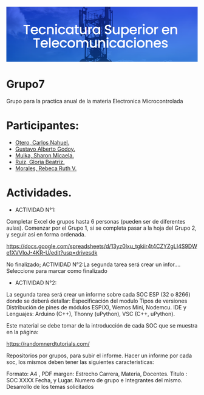 ![Image text](https://github.com/EMTSTISPC/Grupo7/blob/main/teleco.png)
# Grupo7
Grupo para la practica anual de la materia Electronica Microcontrolada
# Participantes:  
- [Otero, Carlos Nahuel.](https://github.com/NahuelOtero)
- [Gustavo Alberto Godoy.](https://github.com/chulkx) 
- [Mulka, Sharon Micaela.](https://github.com/sharonmulka)
- [Ruiz, Gloria Beatriz.](https://github.com/ruizgb)
- [Morales, Rebeca Ruth V.](https://github.com/rebmorales)  

# Actividades.  
- ACTIVIDAD N°1:

Completar Excel de grupos hasta 6 personas (pueden ser de diferentes aulas). Comenzar por el Grupo 1, si se completa pasar a la hoja del Grupo 2, y seguir así en forma ordenada.

https://docs.google.com/spreadsheets/d/13yz0lxu_tgkiir4t4CZYZgLI4S9DWe1XVVIoJ-4KR-U/edit?usp=drivesdk

No finalizado; ACTIVIDAD N°2:La segunda tarea será crear un infor.... Seleccione para marcar como finalizado

- ACTIVIDAD N°2:

La segunda tarea será crear un informe sobre cada SOC ESP (32 o 8266) donde se deberá detallar: Especificación del modulo Tipos de versiones Distribución de pines de módulos ESP(X), Wemos Mini, Nodemcu. IDE y Lenguajes: Arduino (C++), Thonny (uPython), VSC (C++, uPython).

Este material se debe tomar de la introducción de cada SOC que se muestra en la página:

https://randomnerdtutorials.com/

Repositorios por grupos, para subir el informe. Hacer un informe por cada soc, los mismos  deben tener las siguientes caracteristicas:

Formato: A4 , PDF
margen: Estrecho
Carrera, Materia, Docentes. 
Titulo : SOC XXXX
Fecha, y Lugar. 
Numero de grupo e Integrantes del mismo. 
Desarrollo de los temas solicitados

